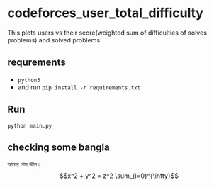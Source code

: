 # codeforces_user_total_difficulty
This plots users vs their score(weighted sum of difficulties of solves problems) and solved problems 
## requrements
* `python3`
* and run `pip install -r requirements.txt`
## Run
`python main.py`
 ## checking some bangla 
 আমার নাম জীম। 
 $$x^2 + y^2 = z^2 \sum_{i=0}^{\infty}$$ 
